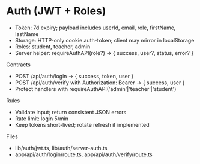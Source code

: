 # Auth (JWT + Roles)

- Token: 7d expiry; payload includes userId, email, role, firstName, lastName
- Storage: HTTP-only cookie auth-token; client may mirror in localStorage
- Roles: student, teacher, admin
- Server helper: requireAuthAPI(role?) → { success, user?, status, error? }

Contracts
- POST /api/auth/login → { success, token, user }
- POST /api/auth/verify with Authorization: Bearer <token> → { success, user }
- Protect handlers with requireAuthAPI('admin'|'teacher'|'student')

Rules
- Validate input; return consistent JSON errors
- Rate limit: login 5/min
- Keep tokens short-lived; rotate refresh if implemented

Files
- lib/auth/jwt.ts, lib/auth/server-auth.ts
- app/api/auth/login/route.ts, app/api/auth/verify/route.ts
